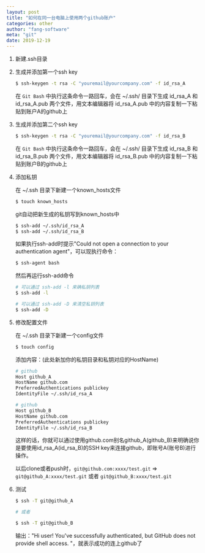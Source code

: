 ```yaml
---
layout: post
title: "如何在同一台电脑上使用两个github账户"
categories: other
author: "fang-software"
meta: "git"
date: 2019-12-19
---
```


1. 新建.ssh目录

2. 生成并添加第一个ssh key
    ``` bash
    $ ssh-keygen -t rsa -C "youremail@yourcompany.com" -f id_rsa_A
    ```
    在 `Git Bash` 中执行这条命令一路回车，会在 ~/.ssh/ 目录下生成 id_rsa_A 和 id_rsa_A.pub 两个文件，用文本编辑器将 id_rsa_A.pub 中的内容复制一下粘贴到账户A的github上

3. 生成并添加第二个ssh key
    ``` bash
    $ ssh-keygen -t rsa -C "youremail@yourcompany.com" -f id_rsa_B
    ```
    在 `Git Bash` 中执行这条命令一路回车，会在 ~/.ssh/ 目录下生成 id_rsa_B 和 id_rsa_B.pub 两个文件，用文本编辑器将 id_rsa_B.pub 中的内容复制一下粘贴到账户B的github上

4. 添加私钥

    在 ~/.ssh 目录下新建一个known_hosts文件
    ``` bash
    $ touch known_hosts
    ```

    git自动把新生成的私钥写到known_hosts中
    ``` bash
    $ ssh-add ~/.ssh/id_rsa_A
    $ ssh-add ~/.ssh/id_rsa_B
    ```

    如果执行ssh-add时提示"Could not open a connection to your authentication agent"，可以现执行命令：
    ``` bash
    $ ssh-agent bash
    ```

    然后再运行ssh-add命令
    ``` bash
    # 可以通过 ssh-add -l 来确私钥列表
    $ ssh-add -l

    # 可以通过 ssh-add -D 来清空私钥列表
    $ ssh-add -D
    ```

5. 修改配置文件

    在 ~/.ssh 目录下新建一个config文件
    ``` bash
    $ touch config
    ```

    添加内容：(此处新加你的私钥目录和私钥对应的HostName)
    ``` bash
    # github
    Host github_A
    HostName github.com
    PreferredAuthentications publickey
    IdentityFile ~/.ssh/id_rsa_A

    # github
    Host github_B
    HostName github.com
    PreferredAuthentications publickey
    IdentityFile ~/.ssh/id_rsa_B
    ```

    这样的话，你就可以通过使用github.com别名github_A(github_B)来明确说你是要使用id_rsa_A(id_rsa_B)的SSH key来连接github，即账号A(账号B)进行操作。

    以后clone或者push时，`git@github.com:xxxx/test.git` => `git@github_A:xxxx/test.git` 或者 `git@github_B:xxxx/test.git`

6. 测试
    ``` bash
    $ ssh -T git@github_A

    # 或者

    $ ssh -T git@github_B
    ```
    输出："Hi user! You've successfully authenticated, but GitHub does not provide shell access. "，就表示成功的连上github了